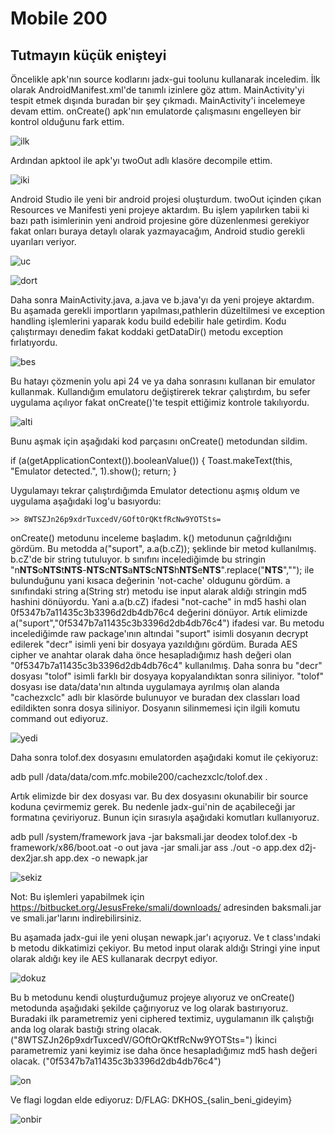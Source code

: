 # Mobile 200

## Tutmayın küçük enişteyi

Öncelikle apk'nın source kodlarını jadx-gui toolunu kullanarak inceledim. İlk olarak AndroidManifest.xml'de tanımlı izinlere göz attım. MainActivity'yi tespit etmek dışında buradan bir şey çıkmadı.
MainActivity'i incelemeye devam ettim. onCreate() apk'nın emulatorde çalışmasını engelleyen bir kontrol olduğunu fark ettim.

![ilk](https://github.com/csmali/hackedemedikki-CTF/blob/master/DKHOS/mobile/mobile200/1.png "ilk")

Ardından apktool ile apk'yı twoOut adlı klasöre decompile ettim.

![iki](https://github.com/csmali/hackedemedikki-CTF/blob/master/DKHOS/mobile/mobile200/2.png "iki")

Android Studio ile yeni bir android projesi oluşturdum. twoOut içinden çıkan Resources ve Manifesti yeni projeye aktardım. Bu işlem yapılırken tabii ki bazı path isimlerinin yeni android projesine göre düzenlenmesi gerekiyor fakat onları buraya detaylı olarak yazmayacağım, Android studio gerekli uyarıları veriyor.

![uc](https://github.com/csmali/hackedemedikki-CTF/blob/master/DKHOS/mobile/mobile200/3.png "uc")

![dort](https://github.com/csmali/hackedemedikki-CTF/blob/master/DKHOS/mobile/mobile200/4.png "dort")

Daha sonra MainActivity.java, a.java ve b.java'yı da yeni projeye aktardım. Bu aşamada gerekli importların yapılması,pathlerin düzeltilmesi ve exception handling işlemlerini yaparak kodu build edebilir hale getirdim. Kodu çalıştırmayı denedim fakat koddaki getDataDir() metodu exception fırlatıyordu.

![bes](https://github.com/csmali/hackedemedikki-CTF/blob/master/DKHOS/mobile/mobile200/5.png "bes")

Bu hatayı çözmenin yolu api 24 ve ya daha sonrasını kullanan bir emulator kullanmak. Kullandığım emulatoru değiştirerek tekrar çalıştırdım, bu sefer uygulama açılıyor fakat onCreate()'te tespit ettiğimiz kontrole takılıyordu.

![alti](https://github.com/csmali/hackedemedikki-CTF/blob/master/DKHOS/mobile/mobile200/6.png "alti")

Bunu aşmak için aşağıdaki kod parçasını onCreate() metodundan sildim.
 
 if (a(getApplicationContext()).booleanValue()) {
            Toast.makeText(this, "Emulator detected.", 1).show();
            return;
 }

Uygulamayı tekrar çalıştırdığımda Emulator detectionu aşmış oldum ve uygulama aşağıdaki log'u basıyordu:

	>> 8WTSZJn26p9xdrTuxcedV/GOftOrQKtfRcNw9YOTSts=

onCreate() metodunu inceleme başladım. k() metodunun çağrıldığını gördüm. Bu metodda a("suport", a.a(b.cZ)); şeklinde bir metod kullanılmış. b.cZ'de bir string tutuluyor.
b sınıfını incelediğimde bu stringin "n**NTS**o**NTS**t**NTS**-**NTS**c**NTS**a**NTS**c**NTS**h**NTS**e**NTS**".replace("**NTS**",""); ile bulunduğunu yani kısaca değerinin 'not-cache' oldugunu gördüm.
a sınıfındaki string a(String str) metodu ise input alarak aldığı stringin md5 hashini dönüyordu. Yani a.a(b.cZ) ifadesi "not-cache" in md5 hashi olan 0f5347b7a11435c3b3396d2db4db76c4 değerini dönüyor.
Artık elimizde a("suport","0f5347b7a11435c3b3396d2db4db76c4") ifadesi var. Bu metodu incelediğimde raw package'ının altındai "suport" isimli dosyanın decrypt edilerek "decr" isimli yeni bir dosyaya yazıldığını gördüm. Burada AES cipher ve anahtar olarak daha önce hesapladığımız hash değeri olan "0f5347b7a11435c3b3396d2db4db76c4" kullanılmış. Daha sonra bu "decr" dosyası "tolof" isimli farklı bir dosyaya kopyalandıktan sonra siliniyor. "tolof" dosyası ise data/data'nın altında uygulamaya ayrılmış olan alanda "cachezxclc" adlı bir klasörde bulunuyor ve buradan dex classları load edildikten sonra dosya siliniyor. Dosyanın silinmemesi için ilgili komutu command out ediyoruz.


![yedi](https://github.com/csmali/hackedemedikki-CTF/blob/master/DKHOS/mobile/mobile200/7.png "yedi")

Daha sonra tolof.dex dosyasını emulatorden aşağıdaki komut ile çekiyoruz:

adb pull /data/data/com.mfc.mobile200/cachezxclc/tolof.dex .

Artık elimizde bir dex dosyası var. Bu dex dosyasını okunabilir bir source koduna çevirmemiz gerek. Bu nedenle jadx-gui'nin de açabileceği jar formatına çeviriyoruz. Bunun için sırasıyla aşağıdaki komutları kullanıyoruz.

adb pull /system/framework
java -jar baksmali.jar deodex tolof.dex -b framework/x86/boot.oat -o out
java -jar smali.jar ass ./out -o app.dex
d2j-dex2jar.sh app.dex -o newapk.jar

![sekiz](https://github.com/csmali/hackedemedikki-CTF/blob/master/DKHOS/mobile/mobile200/8.png "sekiz")

Not: Bu işlemleri yapabilmek için https://bitbucket.org/JesusFreke/smali/downloads/ adresinden baksmali.jar ve smali.jar'larını indirebilirsiniz.

Bu aşamada jadx-gui ile yeni oluşan newapk.jar'ı açıyoruz. Ve t class'ındaki b metodu dikkatimizi çekiyor. Bu metod input olarak aldığı Stringi yine input olarak aldığı key ile AES kullanarak decrpyt ediyor. 

![dokuz](https://github.com/csmali/hackedemedikki-CTF/blob/master/DKHOS/mobile/mobile200/9.png "dokuz")

Bu b metodunu kendi oluşturduğumuz projeye alıyoruz ve onCreate() metodunda aşağıdaki şekilde çağırıyoruz ve log olarak bastırıyoruz.
Buradaki ilk parametremiz yeni ciphered textimiz, uygulamanın ilk çalıştığı anda log olarak bastığı string olacak. ("8WTSZJn26p9xdrTuxcedV/GOftOrQKtfRcNw9YOTSts=")
İkinci parametremiz yani keyimiz ise daha önce hesapladığımız md5 hash değeri olacak. ("0f5347b7a11435c3b3396d2db4db76c4")

![on](https://github.com/csmali/hackedemedikki-CTF/blob/master/DKHOS/mobile/mobile200/10.png "on")

Ve flagi logdan elde ediyoruz: D/FLAG: DKHOS_{salin_beni_gideyim}

![onbir](https://github.com/csmali/hackedemedikki-CTF/blob/master/DKHOS/mobile/mobile200/11.png "onbir")



